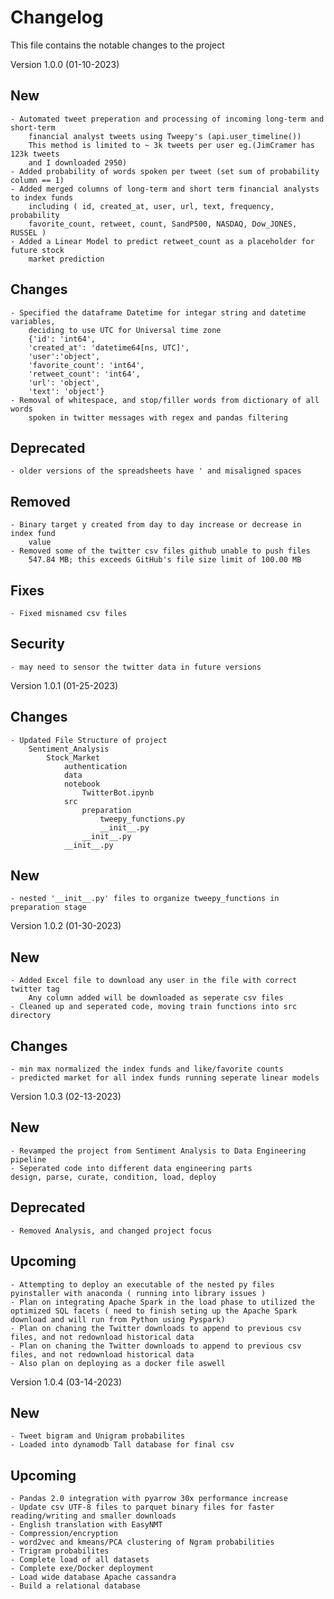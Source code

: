 # Changelog
This file contains the notable changes to the project

Version 1.0.0 (01-10-2023)
## New
    - Automated tweet preperation and processing of incoming long-term and short-term 
        financial analyst tweets using Tweepy's (api.user_timeline())
        This method is limited to ~ 3k tweets per user eg.(JimCramer has 123k tweets 
        and I downloaded 2950)
    - Added probability of words spoken per tweet (set sum of probability column == 1)
    - Added merged columns of long-term and short term financial analysts to index funds 
        including ( id, created_at, user, url, text, frequency, probability     
        favorite_count, retweet, count, SandP500, NASDAQ, Dow_JONES, RUSSEL )
    - Added a Linear Model to predict retweet_count as a placeholder for future stock
        market prediction

## Changes 
    - Specified the dataframe Datetime for integar string and datetime variables, 
        deciding to use UTC for Universal time zone
        {'id': 'int64',
        'created_at': 'datetime64[ns, UTC]',
        'user':'object',
        'favorite_count': 'int64',
        'retweet_count': 'int64',
        'url': 'object',
        'text': 'object'}
    - Removal of whitespace, and stop/filler words from dictionary of all words 
        spoken in twitter messages with regex and pandas filtering

## Deprecated
    - older versions of the spreadsheets have ' and misaligned spaces

## Removed
    - Binary target y created from day to day increase or decrease in index fund
        value
    - Removed some of the twitter csv files github unable to push files
        547.84 MB; this exceeds GitHub's file size limit of 100.00 MB
## Fixes
    - Fixed misnamed csv files

## Security
    - may need to sensor the twitter data in future versions


Version 1.0.1 (01-25-2023)

## Changes 
    - Updated File Structure of project
        Sentiment_Analysis
            Stock_Market
                authentication
                data
                notebook
                    TwitterBot.ipynb
                src
                    preparation
                        tweepy_functions.py
                        __init__.py
                    __init__.py
                __init__.py
## New
    - nested '__init__.py' files to organize tweepy_functions in preparation stage

Version 1.0.2 (01-30-2023)
## New

    - Added Excel file to download any user in the file with correct twitter tag
        Any column added will be downloaded as seperate csv files
    - Cleaned up and seperated code, moving train functions into src directory

## Changes 

    - min max normalized the index funds and like/favorite counts
    - predicted market for all index funds running seperate linear models

Version 1.0.3 (02-13-2023)
## New

    - Revamped the project from Sentiment Analysis to Data Engineering pipeline
    - Seperated code into different data engineering parts
    design, parse, curate, condition, load, deploy

## Deprecated

    - Removed Analysis, and changed project focus

## Upcoming
    - Attempting to deploy an executable of the nested py files pyinstaller with anaconda ( running into library issues )
    - Plan on integrating Apache Spark in the load phase to utilized the optimized SQL facets ( need to finish seting up the Apache Spark download and will run from Python using Pyspark)
    - Plan on chaning the Twitter downloads to append to previous csv files, and not redownload historical data
    - Plan on chaning the Twitter downloads to append to previous csv files, and not redownload historical data
    - Also plan on deploying as a docker file aswell

Version 1.0.4 (03-14-2023)
    
## New

    - Tweet bigram and Unigram probabilites
    - Loaded into dynamodb Tall database for final csv

## Upcoming
    
    - Pandas 2.0 integration with pyarrow 30x performance increase
    - Update csv UTF-8 files to parquet binary files for faster reading/writing and smaller downloads
    - English translation with EasyNMT
    - Compression/encryption
    - word2vec and kmeans/PCA clustering of Ngram probabilities
    - Trigram probabilites
    - Complete load of all datasets
    - Complete exe/Docker deployment
    - Load wide database Apache cassandra
    - Build a relational database